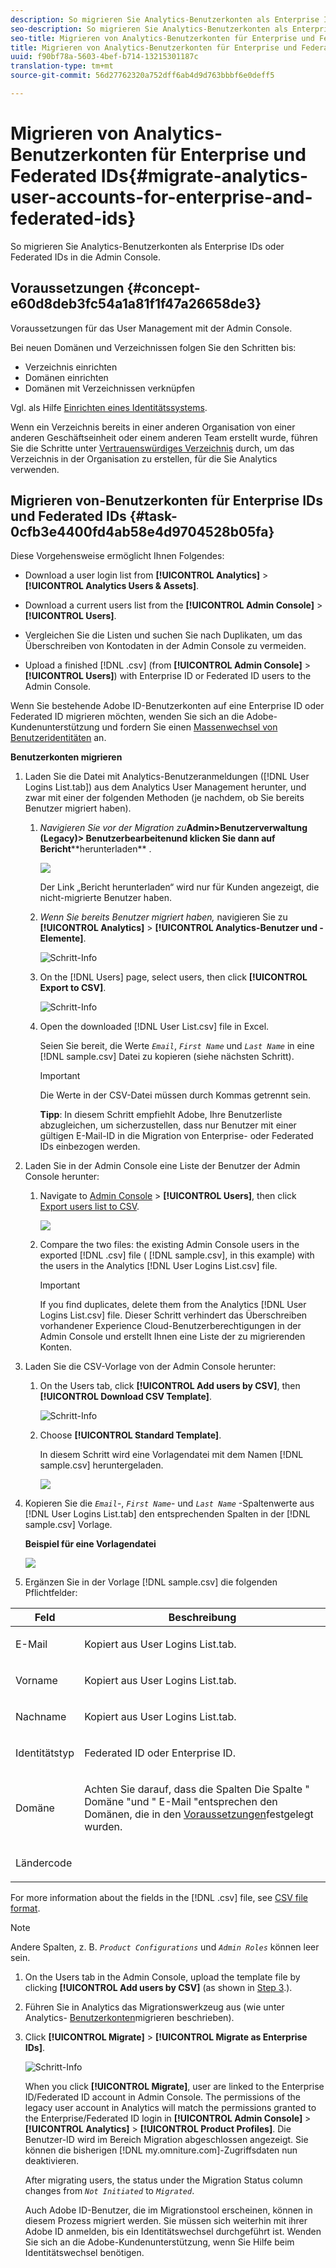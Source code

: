 ```yaml
---
description: So migrieren Sie Analytics-Benutzerkonten als Enterprise IDs oder Federated IDs in die Admin Console.
seo-description: So migrieren Sie Analytics-Benutzerkonten als Enterprise IDs oder Federated IDs in die Admin Console.
seo-title: Migrieren von Analytics-Benutzerkonten für Enterprise und Federated IDs
title: Migrieren von Analytics-Benutzerkonten für Enterprise und Federated IDs
uuid: f90bf78a-5603-4bef-b714-13215301187c
translation-type: tm+mt
source-git-commit: 56d27762320a752dff6ab4d9d763bbbf6e0deff5

---
```



# Migrieren von Analytics-Benutzerkonten für Enterprise und Federated IDs{#migrate-analytics-user-accounts-for-enterprise-and-federated-ids}

So migrieren Sie Analytics-Benutzerkonten als Enterprise IDs oder Federated IDs in die Admin Console.

## Voraussetzungen {#concept-e60d8deb3fc54a1a81f1f47a26658de3}

Voraussetzungen für das User Management mit der Admin Console.

Bei neuen Domänen und Verzeichnissen folgen Sie den Schritten bis:

* Verzeichnis einrichten
* Domänen einrichten
* Domänen mit Verzeichnissen verknüpfen

Vgl. als Hilfe [Einrichten eines Identitätssystems](https://helpx.adobe.com/enterprise/using/set-up-identity.html).

Wenn ein Verzeichnis bereits in einer anderen Organisation von einer anderen Geschäftseinheit oder einem anderen Team erstellt wurde, führen Sie die Schritte unter [Vertrauenswürdiges Verzeichnis](https://helpx.adobe.com/enterprise/using/set-up-identity.html#Directorytrusting) durch, um das Verzeichnis in der Organisation zu erstellen, für die Sie Analytics verwenden.

## Migrieren von-Benutzerkonten für Enterprise IDs und Federated IDs {#task-0cfb3e4400fd4ab58e4d9704528b05fa}

Diese Vorgehensweise ermöglicht Ihnen Folgendes:

* Download a user login list from **[!UICONTROL Analytics]** &gt; **[!UICONTROL Analytics Users &amp; Assets]**.

* Download a current users list from the **[!UICONTROL Admin Console]** &gt; **[!UICONTROL Users]**.

* Vergleichen Sie die Listen und suchen Sie nach Duplikaten, um das Überschreiben von Kontodaten in der Admin Console zu vermeiden.
* Upload a finished [!DNL .csv] (from **[!UICONTROL Admin Console]** &gt; **[!UICONTROL Users]**) with Enterprise ID or Federated ID users to the Admin Console.

Wenn Sie bestehende Adobe ID-Benutzerkonten auf eine Enterprise ID oder Federated ID migrieren möchten, wenden Sie sich an die Adobe-Kundenunterstützung und fordern Sie einen [Massenwechsel von Benutzeridentitäten](https://helpx.adobe.com/enterprise/using/bulk-operations.html) an.

**Benutzerkonten migrieren**

1. Laden Sie die Datei mit Analytics-Benutzeranmeldungen ([!DNL User Logins List.tab]) aus dem Analytics User Management herunter, und zwar mit einer der folgenden Methoden (je nachdem, ob Sie bereits Benutzer migriert haben). 
   1. *Navigieren Sie vor der Migration zu***Admin&gt;****Benutzerverwaltung (Legacy)&gt; Benutzer****bearbeitenund klicken Sie dann auf Bericht****herunterladen** .

      ![](assets/download-report.png)

      Der Link „Bericht herunterladen“ wird nur für Kunden angezeigt, die nicht-migrierte Benutzer haben.

   1. *Wenn Sie bereits Benutzer migriert haben,* navigieren Sie zu **[!UICONTROL Analytics]** &gt; **[!UICONTROL Analytics-Benutzer und -Elemente]**.

      ![Schritt-Info](assets/admin-analytics-users-assets.png)

   1. On the [!DNL Users] page, select users, then click **[!UICONTROL Export to CSV]**.

      ![Schritt-Info](assets/export-csv-migrate.png)

   1. Open the downloaded [!DNL User List.csv] file in Excel.

      Seien Sie bereit, die Werte *`Email`*, *`First Name`* und *`Last Name`* in eine [!DNL sample.csv] Datei zu kopieren (siehe nächsten Schritt).

      >[!IMPORTANT]
      >
      >Die Werte in der CSV-Datei müssen durch Kommas getrennt sein.

      **Tipp**: In diesem Schritt empfiehlt Adobe, Ihre Benutzerliste abzugleichen, um sicherzustellen, dass nur Benutzer mit einer gültigen E-Mail-ID in die Migration von Enterprise- oder Federated IDs einbezogen werden.

1. Laden Sie in der Admin Console eine Liste der Benutzer der Admin Console herunter:

   1. Navigate to [Admin Console](http://adminconsole.adobe.html/#) &gt; **[!UICONTROL Users]**, then click [Export users list to CSV](https://helpx.adobe.com/enterprise/using/users.html).

      ![](assets/export-csv.png)

   1. Compare the two files: the existing Admin Console users in the exported [!DNL .csv] file ( [!DNL sample.csv], in this example) with the users in the Analytics [!DNL User Logins List.csv] file.

      >[!IMPORTANT]
      >
      >If you find duplicates, delete them from the Analytics [!DNL User Logins List.csv] file. Dieser Schritt verhindert das Überschreiben vorhandener Experience Cloud-Benutzerberechtigungen in der Admin Console und erstellt Ihnen eine Liste der zu migrierenden Konten.

1. Laden Sie die CSV-Vorlage von der Admin Console herunter:
   1. On the Users tab, click **[!UICONTROL Add users by CSV]**, then **[!UICONTROL Download CSV Template]**.

      ![Schritt-Info](assets/add-users-csv.png)

   1. Choose **[!UICONTROL Standard Template]**.

      In diesem Schritt wird eine Vorlagendatei mit dem Namen [!DNL sample.csv] heruntergeladen.

      ![](assets/download-csv-template.png)

1. Kopieren Sie die *`Email`*-, *`First Name`*- und *`Last Name`* -Spaltenwerte aus [!DNL User Logins List.tab] den entsprechenden Spalten in der [!DNL sample.csv] Vorlage.

   **Beispiel für eine Vorlagendatei**

   ![](assets/sample.png)

1. Ergänzen Sie in der Vorlage [!DNL sample.csv] die folgenden Pflichtfelder:

<table id="table_1B5EEFDB5BD8436EB760BE5FFAB1CF02"> 
 <thead> 
  <tr> 
   <th colname="col1" class="entry"> Feld </th> 
   <th colname="col2" class="entry"> Beschreibung </th> 
  </tr>
 </thead>
 <tbody> 
  <tr> 
   <td colname="col1"> <p>E-Mail </p> </td> 
   <td colname="col2"> <p>Kopiert aus <span class="filepath">User Logins List.tab</span>. </p> </td> 
  </tr> 
  <tr> 
   <td colname="col1"> <p>Vorname </p> </td> 
   <td colname="col2"> <p>Kopiert aus <span class="filepath">User Logins List.tab</span>. </p> </td> 
  </tr> 
  <tr> 
   <td colname="col1"> <p>Nachname </p> </td> 
   <td colname="col2"> <p>Kopiert aus <span class="filepath">User Logins List.tab</span>. </p> </td> 
  </tr> 
  <tr> 
   <td colname="col1"> <p>Identitätstyp </p> </td> 
   <td colname="col2"> <p><span class="term"> Federated ID</span> oder <span class="term"> Enterprise ID</span>. </p> </td> 
  </tr> 
  <tr> 
   <td colname="col1"> <p>Domäne </p> </td> 
   <td colname="col2"> <p>Achten Sie darauf, dass die Spalten Die Spalte " <span class="term"> Domäne</span> "und " <span class="term"> E-Mail</span> "entsprechen den Domänen, die in den <a href="../c-migration-tool/migrate-enterprise.md#concept-e60d8deb3fc54a1a81f1f47a26658de3" format="dita" scope="local"> Voraussetzungen</a>festgelegt wurden. </p> </td> 
  </tr> 
  <tr> 
   <td colname="col1"> <p>Ländercode </p> </td> 
   <td colname="col2"> </td> 
  </tr> 
 </tbody> 
</table>

For more information about the fields in the [!DNL .csv] file, see [CSV file format](https://helpx.adobe.com/enterprise/using/users.html).

>[!NOTE]
>
>Andere Spalten, z. B. *`Product Configurations`* und *`Admin Roles`* können leer sein.

1. On the Users tab in the Admin Console, upload the template file by clicking **[!UICONTROL Add users by CSV]** (as shown in [Step 3](../c-migration-tool/migrate-enterprise.md#step-190321c6025947e38b195daed122c063).).
1. Führen Sie in Analytics das Migrationswerkzeug aus (wie unter Analytics- [Benutzerkonten](../c-migration-tool/t-migrate-users.md#task-f3355f3b14a340feae58cfa04c0ba1c9)migrieren beschrieben).
1. Click **[!UICONTROL Migrate]** &gt; **[!UICONTROL Migrate as Enterprise IDs]**.

   ![Schritt-Info](assets/migrate-as-enterprise.png)

   When you click **[!UICONTROL Migrate]**, user are linked to the Enterprise ID/Federated ID account in Admin Console. The permissions of the legacy user account in Analytics will match the permissions granted to the Enterprise/Federated ID login in **[!UICONTROL Admin Console]** &gt; **[!UICONTROL Analytics]** &gt; **[!UICONTROL Product Profiles]**. Die Benutzer-ID wird im Bereich Migration abgeschlossen angezeigt. Sie können die bisherigen [!DNL my.omniture.com]-Zugriffsdaten nun deaktivieren.

   After migrating users, the status under the Migration Status column changes from *`Not Initiated`* to *`Migrated`*.

   Auch Adobe ID-Benutzer, die im Migrationstool erscheinen, können in diesem Prozess migriert werden. Sie müssen sich weiterhin mit ihrer Adobe ID anmelden, bis ein Identitätswechsel durchgeführt ist. Wenden Sie sich an die Adobe-Kundenunterstützung, wenn Sie Hilfe beim Identitätswechsel benötigen.
